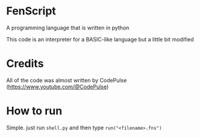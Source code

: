 # FenScript
A programming language that is written in python

This code is an interpreter for a BASIC-like language but a little bit modified

# Credits

All of the code was almost written by CodePulse (https://www.youtube.com/@CodePulse)

# How to run

Simple. just run ```shell.py``` and then type ```run("<filename>.fns")```
